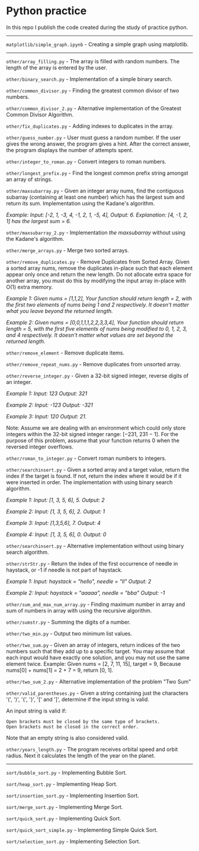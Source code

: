 # Python practice
In this repo I publish the code created during the study of practice python.

---
`matplotlib/simple_graph.ipynb` - Creating a simple graph using matplotlib.

---
`other/array_filling.py` - The array is filled with random numbers. The length of the array is entered by the user.

`other/binary_search.py` - Implementation of a simple binary search.

`other/common_divisor.py` - Finding the greatest common divisor of two numbers.

`other/common_divisor_2.py` - Alternative implementation of the Greatest Common Divisor Algorithm.

`other/fix_duplicates.py` - Adding indexes to duplicates in the array.

`other/guess_number.py` - User must guess a random number. If the user gives the wrong answer, the program gives a hint. After the correct answer, the program displays the number of attempts spent.

`other/integer_to_roman.py` - Convert integers to roman numbers.

`other/longest_prefix.py` - Find the longest common prefix string amongst an array of strings.

`other/maxsubarray.py` - Given an integer array nums, find the contiguous subarray (containing at least one number) which has the largest sum and return its sum. Implementation using the Kadane's algorithm.

_Example:
Input: [-2, 1, -3, 4, -1, 2, 1, -5, 4],
Output: 6.
Explanation: [4, -1, 2, 1] has the largest sum = 6._

`other/maxsubarray_2.py` - Implementation _the maxsubarray_ without using the Kadane's algorithm.

`other/merge_arrays.py` - Merge two sorted arrays.

`other/remove_duplicates.py` - Remove Duplicates from Sorted Array. Given a sorted array nums, remove the duplicates in-place such that each element appear only once and return the new length. Do not allocate extra space for another array, you must do this by modifying the input array in-place with O(1) extra memory.

_Example 1:
Given nums = [1,1,2],
Your function should return length = 2, with the first two elements of nums being 1 and 2 respectively. It doesn't matter what you leave beyond the returned length._

_Example 2:
Given nums = [0,0,1,1,1,2,2,3,3,4],
Your function should return length = 5, with the first five elements of nums being modified to 0, 1, 2, 3, and 4 respectively. It doesn't matter what values are set beyond the returned length._

`other/remove_element` - Remove duplicate items.

`other/remove_repeat_nums.py` - Remove duplicates from unsorted array.

`other/reverse_integer.py` - Given a 32-bit signed integer, reverse digits of an integer.

_Example 1: Input: 123 Output: 321_

_Example 2: Input: -123 Output: -321_

_Example 3: Input: 120 Output: 21._

Note: Assume we are dealing with an environment which could only store integers within the 32-bit signed integer range: [−231,  231 − 1]. For the purpose of this problem, assume that your function returns 0 when the reversed integer overflows.

`other/roman_to_integer.py` - Convert roman numbers to integers.

`other/searchinsert.py` - Given a sorted array and a target value, return the index if the target is found. If not, return the index where it would be if it were inserted in order. The implementation with using binary search algorithm.

_Example 1: Input: [1, 3, 5, 6], 5. Output: 2_

_Example 2: Input: [1, 3, 5, 6], 2. Output: 1_

_Example 3: Input: [1,3,5,6], 7. Output: 4_

_Example 4: Input: [1, 3, 5, 6], 0. Output: 0_

`other/searchinsert.py` - Alternative implementation without using binary search algorithm.

`other/strStr.py` - Return the index of the first occurrence of needle in haystack, or -1 if needle is not part of haystack.

_Example 1: Input: haystack = "hello", needle = "ll" Output: 2_

_Example 2: Input: haystack = "aaaaa", needle = "bba" Output: -1_

`other/sum_and_max_num_array.py` - Finding maximum number in array and sum of numbers in array with using the recursive algorithm.

`other/sumstr.py` - Summing the digits of a number.

`other/two_min.py` - Output two minimum list values.

`other/two_sum.py` - Given an array of integers, return indices of the two numbers such that they add up to a specific target.
You may assume that each input would have exactly one solution, and you may not use the same element twice.
Example: Given nums = [2, 7, 11, 15], target = 9, Because nums[0] + nums[1] = 2 + 7 = 9, return [0, 1].

`other/two_sum_2.py` - Alternative implementation of the problem "Two Sum"

`other/valid_parentheses.py` - Given a string containing just the characters '(', ')', '{', '}', '[' and ']', determine if the input string is valid.

An input string is valid if:

    Open brackets must be closed by the same type of brackets.
    Open brackets must be closed in the correct order.

Note that an empty string is also considered valid.

`other/years_length.py` - The program receives orbital speed and orbit radius. Next it calculates the length of the year on the planet.

---
`sort/bubble_sort.py` - Implementing Bubble Sort.

`sort/heap_sort.py` - Implementing Heap Sort.

`sort/insertion_sort.py` - Implementing Insertion Sort.

`sort/merge_sort.py` - Implementing Merge Sort.

`sort/quick_sort.py` - Implementing Quick Sort.

`sort/quick_sort_simple.py` - Implementing Simple Quick Sort.

`sort/selection_sort.py` - Implementing Selection Sort.
